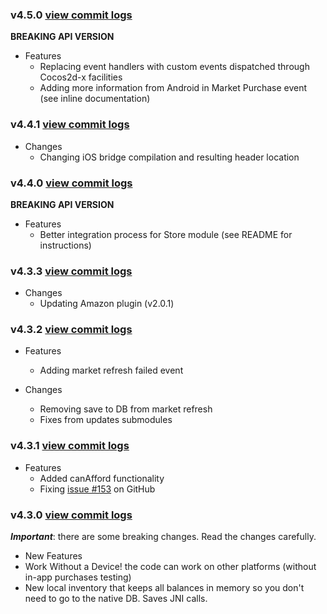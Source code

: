 ### v4.5.0 [view commit logs](https://github.com/soomla/cocos2dx-store/compare/v4.4.1...v4.5.0)

**BREAKING API VERSION**

* Features
  * Replacing event handlers with custom events dispatched through Cocos2d-x facilities
  * Adding more information from Android in Market Purchase event (see inline documentation)

### v4.4.1 [view commit logs](https://github.com/soomla/cocos2dx-store/compare/v4.4.0...v4.4.1)

* Changes
  * Changing iOS bridge compilation and resulting header location

### v4.4.0 [view commit logs](https://github.com/soomla/cocos2dx-store/compare/v4.3.3...v4.4.0)

**BREAKING API VERSION**

* Features
  * Better integration process for Store module (see README for instructions)

### v4.3.3 [view commit logs](https://github.com/soomla/cocos2dx-store/compare/v4.3.2...v4.3.3)

* Changes
  * Updating Amazon plugin (v2.0.1)

### v4.3.2 [view commit logs](https://github.com/soomla/cocos2dx-store/compare/v4.3.1...v4.3.2)

* Features
  * Adding market refresh failed event

* Changes
  * Removing save to DB from market refresh
  * Fixes from updates submodules

### v4.3.1 [view commit logs](https://github.com/soomla/cocos2dx-store/compare/v4.3.0...v4.3.1)

* Features
  * Added canAfford functionality
  * Fixing [issue #153](https://github.com/soomla/cocos2dx-store/issues/153) on GitHub

### v4.3.0 [view commit logs](https://github.com/soomla/cocos2dx-store/compare/v4.2.0...v4.3.0)

***Important***: there are some breaking changes. Read the changes carefully.

* New Features
* Work Without a Device! the code can work on other platforms (without in-app purchases testing)
* New local inventory that keeps all balances in memory so you don't need to go to the native DB. Saves JNI calls.
